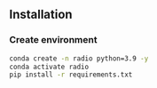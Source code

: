 ## Installation 

### Create environment

```bash
conda create -n radio python=3.9 -y
conda activate radio
pip install -r requirements.txt
```
